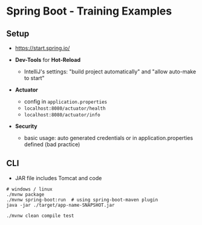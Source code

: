# Spring Boot - Training Examples

## Setup

- https://start.spring.io/

- **Dev-Tools** for **Hot-Reload**
  - IntelliJ's settings: "build project automatically" and "allow auto-make to start"
- **Actuator**
  - config in `application.properties`
  - `localhost:8080/actuator/health`
  - `localhost:8080/actuator/info`
- **Security**
  - basic usage: auto generated credentials or in application.properties defined (bad practice)


## CLI

- JAR file includes Tomcat and code
```shell
# windows / linux
./mvnw package
./mvnw spring-boot:run  # using spring-boot-maven plugin
java -jar ./target/app-name-SNAPSHOT.jar

./mvnw clean compile test
```
